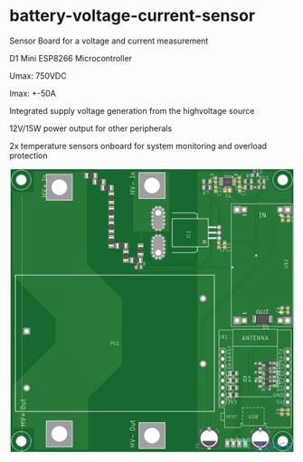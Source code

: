 # battery-voltage-current-sensor
Sensor Board for a voltage and current measurement

D1 Mini ESP8266 Microcontroller

Umax: 750VDC

Imax: +-50A 

Integrated supply voltage generation from the highvoltage source

12V/15W power output for other peripherals

2x temperature sensors onboard for system monitoring and overload protection

![alt text](https://github.com/SunshadeCorp/battery-voltage-current-sensor/blob/master/documentation/Board2D.png?raw=true)
